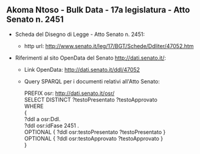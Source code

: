 ## Akoma Ntoso - Bulk Data - 17a legislatura - Atto Senato n. 2451 ##

* Scheda del Disegno di Legge - Atto Senato n. 2451:
	* http url: http://www.senato.it/leg/17/BGT/Schede/Ddliter/47052.htm

* Riferimenti al sito OpenData del Senato http://dati.senato.it/:
	* Link OpenData: http://dati.senato.it/ddl/47052
	* Query SPARQL per i documenti relativi all'Atto Senato:

        PREFIX osr: <http://dati.senato.it/osr/>  
		SELECT DISTINCT ?testoPresentato ?testoApprovato  
		WHERE  
		{  
		    ?ddl a osr:Ddl.  
		    ?ddl osr:idFase 2451 .  
		    OPTIONAL { ?ddl osr:testoPresentato ?testoPresentato }  
		    OPTIONAL { ?ddl osr:testoApprovato ?testoApprovato }  
		}
		